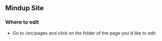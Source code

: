 ## Mindup Site

### Where to edit
- Go to /src/pages and click on the folder of the page you'd like to edit.

